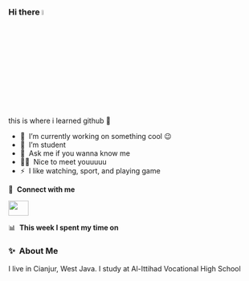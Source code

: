 ### Hi there <a href="https://www.gautamkrishnar.com/"><img src="https://media.giphy.com/media/hvRJCLFzcasrR4ia7z/giphy.gif" width="5%"></a>
this is where i learned github :rofl:

- 🔭 &nbsp;I’m currently working on something cool :wink:
- 🌱 &nbsp;I’m student
- 💬 &nbsp;Ask me if you wanna know me
- 👨‍💻 &nbsp;Nice to meet youuuuu
- ⚡ &nbsp;I like watching, sport, and playing game
  
🔗 &nbsp;**Connect with me**
<p align="left"> 
<a href="https://instagram.com/nazwa.nazzytul" target="blank"><img align="center" src="https://raw.githubusercontent.com/rahuldkjain/github-profile-readme-generator/master/src/images/icons/Social/instagram.svg"nazwa.nazzytul" height="30" width="40" /></a>

📊 &nbsp;**This week I spent my time on**
### ✨&nbsp; About Me

I live in Cianjur, West Java. I study at Al-Ittihad Vocational High School

